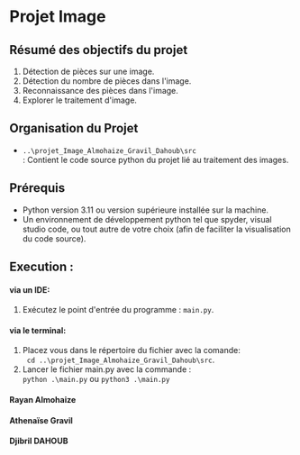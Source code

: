 # Projet Image 

## Résumé des objectifs du projet
1. Détection de pièces sur une image.
2. Détection du nombre de pièces dans l'image.
3. Reconnaissance des pièces dans l'image.
4. Explorer le traitement d'image.

## Organisation du Projet

- `..\projet_Image_Almohaize_Gravil_Dahoub\src` <br> : Contient le code source python du projet lié au traitement des images.

## Prérequis

- Python version 3.11 ou version supérieure installée sur la machine.
- Un environnement de développement python tel que spyder, visual studio code, ou tout autre de votre choix (afin de faciliter la visualisation du code source).

## Execution :

#### via un IDE:
1. Exécutez le point d'entrée du programme : `main.py`.
#### via le terminal:
1. Placez vous dans le répertoire du fichier  avec la comande: <br>
` cd ..\projet_Image_Almohaize_Gravil_Dahoub\src`.
2. Lancer le fichier main.py avec la commande : <br>
`python .\main.py` ou `python3 .\main.py`


#### Rayan Almohaize
#### Athenaïse Gravil
#### Djibril DAHOUB 
